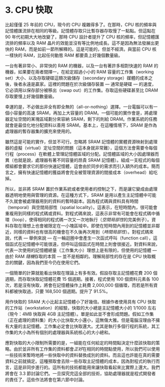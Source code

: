 # 3. CPU 快取

比起僅僅 25 年前的 CPU，現今的 CPU 複雜得多了。在那時，CPU 核的頻率與記憶體匯流排在相同的等級。記憶體存取只比暫存器存取慢了一點點。但這點在 90 年代初期大大地改變了，那時 CPU 設計者提升了 CPU 核的頻率，但記憶體匯流排的頻率以及 RAM 晶片的效能並沒有等比例地成長。這不是因為無法發展出更快的 RAM，而是如前一節所解釋的。這是可能的，但並不經濟。與當前 CPU 核一樣快的 RAM，比起任何動態 RAM 都要貴上好幾個數量級。

一台有著非常小、非常快的 RAM 的機器，以及一台有著許多相對快速的 RAM 的機器，如果要在兩者間擇一，在給定超過小小的 RAM 容量的工作集（working set）大小、以及存取硬碟這類次級儲存（secondary storage）媒體的成本之後，後者永遠是贏家。這裡的問題在於次級儲存裝置 –– 通常是硬碟 –– 的速度，它必須用以保存部分被移出（swap out）的工作集。存取這些硬碟甚至比 DRAM 存取要慢上好幾個數量級。

幸運的是，不必做出非全有即全無的（all-or-nothing）選擇。一台電腦可以有一個小容量的高速 SRAM，再加上大容量的 DRAM。一個可能的實作會是，將處理器定址空間的某塊區域劃分來容納 SRAM，剩下的則給 DRAM。作業系統的任務就會是最佳化地分配資料以善用 SRAM。基本上，在這種情境下，SRAM 是作為處理器的暫存器集的擴充來使用的。

雖然這是可能的實作，但並不可行。忽略將 SRAM 記憶體的實體資源映射到處理器的虛擬（virtual）定址空間的問題（這本身就非常難），這個方法會需要令每個行程（process）在軟體上管理記憶體區域的分配。記憶體區域的大小因處理器而異（也就是說，處理器有著不同容量的昂貴 SRAM 記憶體）。組成一支程式的每個模組都會要求它的那份快速記憶體，這會由於同步的需求而引入額外的成本。簡而言之，擁有快速記憶體的獲益將會完全被管理資源的間接成本（overhead）給吃掉。

所以，並非將 SRAM 置於作業系統或者使用者的控制之下，而是讓它變成由處理器透明地使用與管理的資源。在這種方式下，SRAM 是用以產生主記憶體中可能不久就會被處理器用到的資料的暫時副本。因為程式碼與資料具有時間（temporal）與空間局部性（spatial locality）。這表示，在短時間內，很可能會重複用到同樣的程式碼或資料。對程式碼來說，這表示非常有可能會在程式碼中循環（loop），使得相同的程式碼一次又一次地執行（*空間局部性*的完美例子）。資料存取在理想上也會被限定在一小塊區域中。即使在短時間內用到的記憶體並非鄰近，同樣的資料也有很高的機會在不久後再次用到（*時間局部性*）。對程式碼來說，代表 –– 舉例來說 –– 在一輪迴圈中會產生一次函式呼叫（function call），這個函式在記憶體中可能很遠，但呼叫這個函式在時間上則會很接近。對資料來說，代表一次使用的記憶體總量（工作集大小）理想上是有限的，但使用的記憶體 –– 由於 RAM *隨機*存取的本質 –– 並不是相鄰的。理解局部性的存在是 CPU 快取概念的關鍵，因為我們至今仍在使用它們。

一個簡單的計算就能看出快取在理論上有多有效。假設存取主記憶體花費 200 個週期，而存取快取記憶體花費 15 個週期。接著，程式使用 100 個資料元素各 100 次，若是沒有快取，將會在記憶體操作上耗費 2,000,000 個循環，而若是所有資料都被快取過，只要 168,500 個週期。提升了 91.5%。

用作快取的 SRAM 大小比起主記憶體小了好幾倍。根據作者使用具有 CPU 快取的工作站（workstation）的經驗，快取的大小總是主記憶體大小的 1/1000 左右（現今：4MB 快取與 4GB 主記憶體）。單是如此並不會形成問題。假如工作集（正在處理的資料集）的大小比快取大小還小，這無傷大雅。但是電腦沒理由不擁有大量的主記憶體。工作集必定會比快取還大。尤其是執行多個行程的系統，其工作集的大小為所有個別的處理器與系統核心的大小總和。

應對快取的大小限制所需要的是，一組能在任何給定的時間點決定什麼該快取的策略。由於並非所有工作集的資料都會*正好*在相同的時間點使用，所以我們可以使用一些技術來暫時地將一些快取中的資料替換成別的資料。而且這也許能在真的需要資料之前就搞定。這種預取會去除一些存取主記憶體的成本，因為對程式的執行而言，這是非同步進行的。這所有的技術都能用來讓快取看起來比實際上還大。我們將會在 3.3 節討論它們。一旦探究完這全部的技術，協助處理器就是程式開發者的責任了。這些作法將會在第六節中討論。

